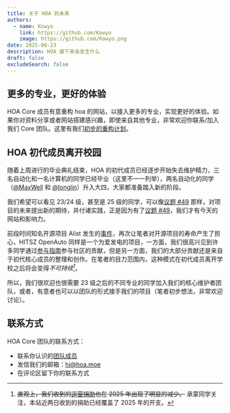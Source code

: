 ```yaml
---
title: 关于 HOA 的未来
authors:
  - name: Kowyo
    link: https://github.com/Kowyo
    image: https://github.com/Kowyo.png
date: 2025-06-23
description: HOA 接下来会发生什么
draft: false
excludeSearch: false
---
```


## 更多的专业，更好的体验

HOA Core 成员有意重构 hoa 的网站，以接入更多的专业，实现更好的体验。如果你对资料分享或者网站搭建感兴趣，即使来自其他专业，非常欢迎你联系/加入我们 Core 团队。这里有我们[初步的重构计划](https://historical-mousepad-286.notion.site/HOA-1f71751ad5fe80978c70d9e32330d7e6)。

## HOA 初代成员离开校园

随着上周进行的毕业典礼结束，HOA 的初代成员已经逐步开始失去维护精力，三名自动化和一名计算机的同学已经毕业（这里不一一列举），两名自动化的同学（[@MaxWell](https://github.com/MaxwellJay256) 和 [@longlin](https://github.com/longlin10086)）升入大四，大家都准备踏入新的阶段。

我们希望可以看见 23/24 级，甚至是 25 级的同学，可以像[议题 #49](https://github.com/HITSZ-OpenAuto/HITSZ-OpenAuto/issues/49) 那样，对项目的未来提出新的期待，并付诸实践，正是因为有了[议题 #49](https://github.com/HITSZ-OpenAuto/HITSZ-OpenAuto/issues/49)，我们才有今天的网站和影响力。

前段时间知名开源项目 Alist 发生的[事件](https://www.oschina.net/news/354817)，再次让笔者对开源项目的寿命产生了担心，HITSZ OpenAuto 同样是一个为爱发电的项目，一方面，我们很高兴见到许多同学通过[参与指南](https://hoa.moe/blog/contribution-guide/)参与社区的贡献，但是另一方面，我们的大部分贡献还是来自于初代核心成员的整理和创作。在笔者的目力范围内，这种模式在初代成员离开学校之后将会变得<cite>不可持续[^1]</cite>。

[^1]: ~~直观上，我们收到的[运营捐助](https://hoa.moe/sponsor/)也在 2025 年出现了明显的减少。~~ 承蒙同学关注，本站近两日收到的捐助已经覆盖了 2025 年的开支。

所以，我们很欢迎也很需要 23 级之后的不同专业的同学加入我们的核心维护者团队，或者，有意者也可以以团队的形式接手我们的项目（笔者初步想法，非常欢迎讨论）。

## 联系方式

HOA Core 团队的联系方式：
- 联系你认识的[团队成员](https://github.com/orgs/HITSZ-OpenAuto/people)
- 发信我们的邮箱：[hi@hoa.moe](mailto:hi@hoa.moe)
- 在评论区留下你的联系方式